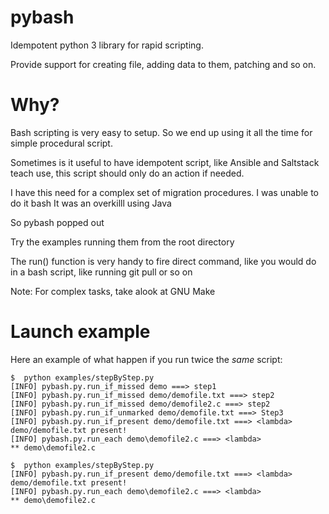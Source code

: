 # pybash
Idempotent python 3 library for rapid scripting.

Provide support for creating file, adding data to them, patching and so on.

# Why?
Bash scripting is very easy to setup. So we end up using it all the time for simple procedural script.

Sometimes is it useful to have idempotent script, like Ansible and Saltstack teach use, this script should only do an action if needed.

I have this need for a complex set of migration procedures.
I was unable to do it bash
It was an overkilll using Java

So pybash popped out

Try the examples running them from the root directory

The run() function is very handy to fire direct command, like you would do in a bash script, like running git pull or so on

Note: For complex tasks, take alook at GNU Make

# Launch example

Here an example of what happen if you run twice the *same* script:

    $  python examples/stepByStep.py
    [INFO] pybash.py.run_if_missed demo ===> step1
    [INFO] pybash.py.run_if_missed demo/demofile.txt ===> step2
    [INFO] pybash.py.run_if_missed demo/demofile2.c ===> step2
    [INFO] pybash.py.run_if_unmarked demo/demofile.txt ===> Step3
    [INFO] pybash.py.run_if_present demo/demofile.txt ===> <lambda>
    demo/demofile.txt present!
    [INFO] pybash.py.run_each demo\demofile2.c ===> <lambda>
    ** demo\demofile2.c
    
    $  python examples/stepByStep.py
    [INFO] pybash.py.run_if_present demo/demofile.txt ===> <lambda>
    demo/demofile.txt present!
    [INFO] pybash.py.run_each demo\demofile2.c ===> <lambda>
    ** demo\demofile2.c
